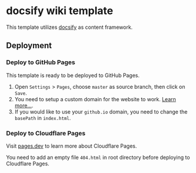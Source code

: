 # docsify wiki template

This template utilizes [docsify](https://docsify.js.org/) as content framework.

## Deployment

### Deploy to GitHub Pages

This template is ready to be deployed to GitHub Pages.

1. Open `Settings` > `Pages`, choose `master` as source branch, then click on `Save`.
2. You need to setup a custom domain for the website to work. [Learn more...](https://docs.github.com/en/pages/configuring-a-custom-domain-for-your-github-pages-site/managing-a-custom-domain-for-your-github-pages-site).
3. If you would like to use your `github.io` domain, you need to change the `basePath` in `index.html`.

### Deploy to Cloudflare Pages

Visit [pages.dev](https://pages.dev) to learn more about Cloudflare Pages.

You need to add an empty file `404.html` in root directory before deploying to Cloudflare Pages.
